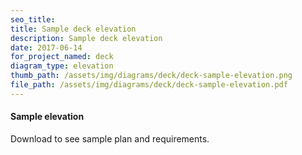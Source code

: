 ```yaml
---
seo_title: 
title: Sample deck elevation
description: Sample deck elevation
date: 2017-06-14
for_project_named: deck
diagram_type: elevation
thumb_path: /assets/img/diagrams/deck/deck-sample-elevation.png
file_path: /assets/img/diagrams/deck/deck-sample-elevation.pdf
---
```



#### Sample elevation

Download to see sample plan and requirements.
